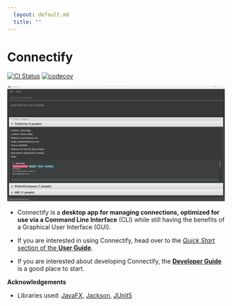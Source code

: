 ```yaml
---
  layout: default.md
  title: ""
---
```


# Connectify

[![CI Status](https://github.com/se-edu/addressbook-level3/workflows/Java%20CI/badge.svg)](https://github.com/AY2324S1-CS2103T-T15-4/tp/actions)
[![codecov](https://codecov.io/gh/se-edu/addressbook-level3/branch/master/graph/badge.svg)](https://codecov.io/gh/AY2324S1-CS2103T-T15-4/tp)

![Ui](images/ConnectifyMainPage.png)

* Connectify is a **desktop app for managing connections, optimized for use via a Command Line Interface** (CLI) while still having the benefits of a Graphical User Interface (GUI).

* If you are interested in using Connectify, head over to the [_Quick Start_ section of the **User Guide**](UserGuide.html#quick-start).
* If you are interested about developing Connectify, the [**Developer Guide**](DeveloperGuide.html) is a good place to start.


**Acknowledgements**

* Libraries used: [JavaFX](https://openjfx.io/), [Jackson](https://github.com/FasterXML/jackson), [JUnit5](https://github.com/junit-team/junit5)
